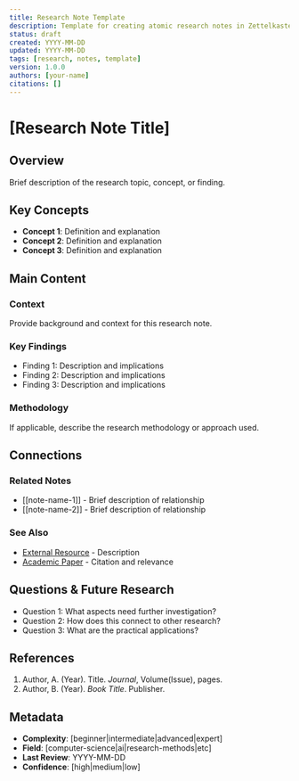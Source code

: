 ```yaml
---
title: Research Note Template
description: Template for creating atomic research notes in Zettelkasten style
status: draft
created: YYYY-MM-DD
updated: YYYY-MM-DD
tags: [research, notes, template]
version: 1.0.0
authors: [your-name]
citations: []
---
```


# [Research Note Title]

## Overview

Brief description of the research topic, concept, or finding.

## Key Concepts

- **Concept 1**: Definition and explanation
- **Concept 2**: Definition and explanation
- **Concept 3**: Definition and explanation

## Main Content

### Context
Provide background and context for this research note.

### Key Findings
- Finding 1: Description and implications
- Finding 2: Description and implications
- Finding 3: Description and implications

### Methodology
If applicable, describe the research methodology or approach used.

## Connections

### Related Notes
- [[note-name-1]] - Brief description of relationship
- [[note-name-2]] - Brief description of relationship

### See Also
- [External Resource](url) - Description
- [Academic Paper](url) - Citation and relevance

## Questions & Future Research

- Question 1: What aspects need further investigation?
- Question 2: How does this connect to other research?
- Question 3: What are the practical applications?

## References

1. Author, A. (Year). Title. *Journal*, Volume(Issue), pages.
2. Author, B. (Year). *Book Title*. Publisher.

## Metadata

- **Complexity**: [beginner|intermediate|advanced|expert]
- **Field**: [computer-science|ai|research-methods|etc]
- **Last Review**: YYYY-MM-DD
- **Confidence**: [high|medium|low]